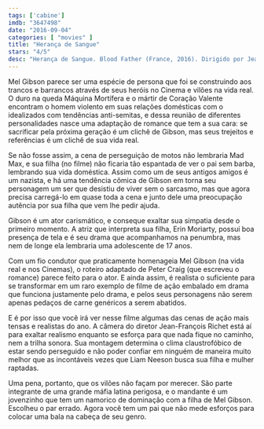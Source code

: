 ```yaml
---
tags: ['cabine']
imdb: "3647498"
date: "2016-09-04"
categories: [ "movies" ]
title: "Herança de Sangue"
stars: "4/5"
desc: "Herança de Sangue. Blood Father (France, 2016). Dirigido por Jean-François Richet. Escrito por Peter Craig, Andrea Berloff, Peter Craig. Com Mel Gibson, Erin Moriarty, Diego Luna, Michael Parks, William H. Macy, Miguel Sandoval, Dale Dickey, Richard Cabral, Daniel Moncada."
---
```

Mel Gibson parece ser uma espécie de persona que foi se construindo aos trancos e barrancos através de seus heróis no Cinema e vilões na vida real. O duro na queda Máquina Mortífera e o mártir de Coração Valente encontram o homem violento em suas relações domésticas com o idealizados com tendências anti-semitas, e dessa reunião de diferentes personalidades nasce uma adaptação de romance que tem a sua cara: se sacrificar pela próxima geração é um clichê de Gibson, mas seus trejeitos e referências é um clichê de sua vida real.

Se não fosse assim, a cena de perseguição de motos não lembraria Mad Max, e sua filha (no filme) não ficaria tão espantada de ver o pai sem barba, lembrando sua vida doméstica. Assim como um de seus antigos amigos é um nazista, e há uma tendência cômica de Gibson em torna seu personagem um ser que desistiu de viver sem o sarcasmo, mas que agora precisa carregá-lo em quase toda a cena e junto dele uma preocupação autência por sua filha que vem lhe pedir ajuda.

Gibson é um ator carismático, e conseque exaltar sua simpatia desde o primeiro momento. A atriz que interpreta sua filha, Erin Moriarty, possui boa presença de tela e é seu drama que acompanhamos na penumbra, mas nem de longe ela lembraria uma adolescente de 17 anos.

Com um fio condutor que praticamente homenageia Mel Gibson (na vida real e nos Cinemas), o roteiro adaptado de Peter Craig (que escreveu o romance) parece feito para o ator. E ainda assim, é realista o suficiente para se transformar em um raro exemplo de filme de ação embalado em drama que funciona justamente pelo drama, e pelos seus personagens não serem apenas pedaços de carne genéricos a serem abatidos.

E é por isso que você irá ver nesse filme algumas das cenas de ação mais tensas e realistas do ano. A câmera do diretor Jean-François Richet está aí para exaltar realismo enquanto se esforça para que nada fique no caminho, nem a trilha sonora. Sua montagem determina o clima claustrofóbico de estar sendo perseguido e não poder confiar em ninguém de maneira muito melhor que as incontáveis vezes que Liam Neeson busca sua filha e mulher raptadas.

Uma pena, portanto, que os vilões não façam por merecer. São parte integrante de uma grande máfia latina perigosa, e o mandante é um jovenzinho que tem um namorico de dominação com a filha de Mel Gibson. Escolheu o par errado. Agora você tem um pai que não mede esforços para colocar uma bala na cabeça de seu genro.
